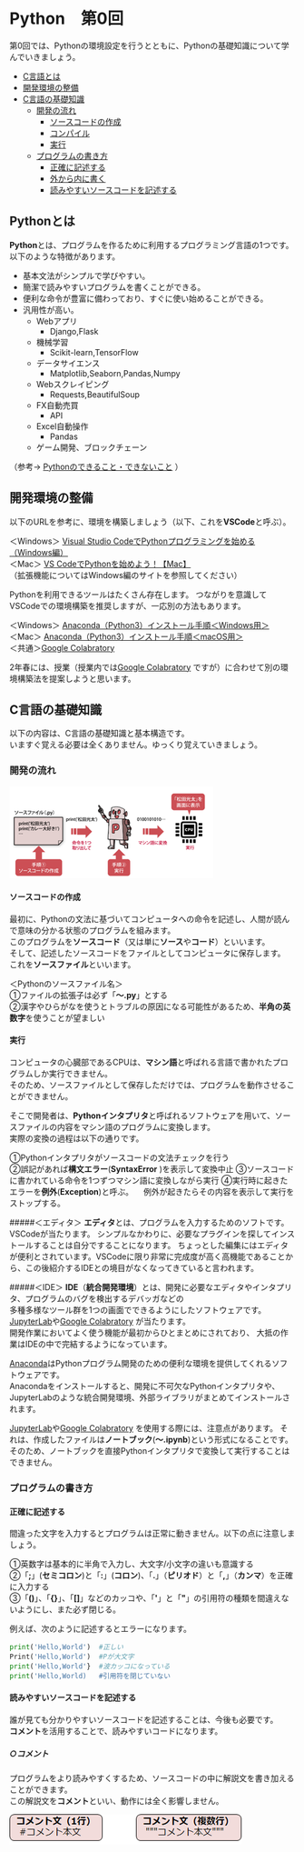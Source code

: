 # Python　第0回　
第0回では、Pythonの環境設定を行うとともに、Pythonの基礎知識について学んでいきましょう。  

  - [C言語とは](#c言語とは)
  - [開発環境の整備](#開発環境の整備)
  - [C言語の基礎知識](#c言語の基礎知識)
    - [開発の流れ](#開発の流れ)
      - [ソースコードの作成](#ソースコードの作成)
      - [コンパイル](#コンパイル)
      - [実行](#実行)
    - [プログラムの書き方](#プログラムの書き方)
      - [正確に記述する](#正確に記述する)
      - [外から内に書く](#外から内に書く)
      - [読みやすいソースコードを記述する](#読みやすいソースコードを記述する)

 
## Pythonとは
**Python**とは、プログラムを作るために利用するプログラミング言語の1つです。  以下のような特徴があります。  
  - 基本文法がシンプルで学びやすい。
  - 簡潔で読みやすいプログラムを書くことができる。
  - 便利な命令が豊富に備わっており、すぐに使い始めることができる。
  - 汎用性が高い。
      - Webアプリ
        -  Django,Flask
      - 機械学習
        -  Scikit-learn,TensorFlow
      - データサイエンス
        -  Matplotlib,Seaborn,Pandas,Numpy
      - Webスクレイピング
        -  Requests,BeautifulSoup
      - FX自動売買
        -  API
      - Excel自動操作
        -  Pandas
      -  ゲーム開発、ブロックチェーン  

（参考→ [Pythonのできること・できないこと](https://markup-media.com/programming/word-python/#Python-3)  ）


## 開発環境の整備
以下のURLを参考に、環境を構築しましょう（以下、これを**VSCode**と呼ぶ）。  

  ＜Windows＞ [Visual Studio CodeでPythonプログラミングを始める（Windows編）](https://bit.ly/3BSqWLR)  
  ＜Mac＞ [VS CodeでPythonを始めよう！【Mac】](https://biotech-univ.com/2021vs-codepythonmac/#toc3)   
（拡張機能についてはWindows編のサイトを参照してください）


Pythonを利用できるツールはたくさん存在します。
つながりを意識してVSCodeでの環境構築を推奨しますが、一応別の方法もあります。

  ＜Windows＞ [Anaconda（Python3）インストール手順＜Windows用＞](https://sukkiri.jp/technologies/ides/anaconda-win_install.html)  
  ＜Mac＞ [Anaconda（Python3）インストール手順＜macOS用＞](https://sukkiri.jp/technologies/ides/anaconda-mac_install.html)     
  ＜共通＞[Google Colabratory](https://blog.kikagaku.co.jp/google-colab-howto)     

2年春には、授業（授業内では[Google Colabratory](https://blog.kikagaku.co.jp/google-colab-howto)  ですが）に合わせて別の環境構築法を提案しようと思います。

## C言語の基礎知識
以下の内容は、C言語の基礎知識と基本構造です。  
いますぐ覚える必要は全くありません。ゆっくり覚えていきましょう。
  
### 開発の流れ

![](./img/pp_00_1.png)

#### ソースコードの作成  

最初に、Pythonの文法に基づいてコンピュータへの命令を記述し、人間が読んで意味の分かる状態のプログラムを組みます。  
このプログラムを**ソースコード**（又は単に**ソース**や**コード**）といいます。  
そして、記述したソースコードをファイルとしてコンピュータに保存します。  これを**ソースファイル**といいます。  

＜Pythonのソースファイル名＞   
①ファイルの拡張子は必ず「**～.py**」とする  
②漢字やひらがなを使うとトラブルの原因になる可能性があるため、**半角の英数字**を使うことが望ましい

#### 実行
コンピュータの心臓部であるCPUは、**マシン語**と呼ばれる言語で書かれたプログラムしか実行できません。  
そのため、ソースファイルとして保存しただけでは、プログラムを動作させることができません。  

そこで開発者は、**Pythonインタプリタ**と呼ばれるソフトウェアを用いて、ソースファイルの内容をマシン語のプログラムに変換します。  
実際の変換の過程は以下の通りです。  

①Pythonインタプリタがソースコードの文法チェックを行う   
②誤記があれば**構文エラー**(**SyntaxError** )を表示して変換中止
③ソースコードに書かれている命令を1つずつマシン語に変換しながら実行
④実行時に起きたエラーを**例外**(**Exception**)と呼ぶ。
　例外が起きたらその内容を表示して実行をストップする。

#####＜エディタ＞
**エディタ**とは、プログラムを入力するためのソフトです。VSCodeが当たります。
シンプルなかわりに、必要なプラグインを探してインストールすることは自分ですることになります。
ちょっとした編集にはエディタが便利とされています。VSCodeに限り非常に完成度が高く高機能であることから、この後紹介するIDEとの境目がなくなってきていると言われます。

#####＜IDE＞
**IDE**（**統合開発環境**）とは、開発に必要なエディタやインタプリタ、プログラムのバグを検出するデバッガなどの  
多種多様なツール群を1つの画面でできるようにしたソフトウェアです。[JupyterLab](https://sukkiri.jp/technologies/ides/anaconda)や[Google Colabratory](https://blog.kikagaku.co.jp/google-colab-howto) が当たります。  
開発作業においてよく使う機能が最初からひとまとめにされており、 大抵の作業はIDEの中で完結するようになっています。

[Anaconda](https://sukkiri.jp/technologies/ides/anaconda)はPythonプログラム開発のための便利な環境を提供してくれるソフトウェアです。  
Anacondaをインストールすると、開発に不可欠なPythonインタプリタや、JupyterLabのような統合開発環境、外部ライブラリがまとめてインストールされます。  

[JupyterLab](https://sukkiri.jp/technologies/ides/anaconda)や[Google Colabratory](https://blog.kikagaku.co.jp/google-colab-howto) を使用する際には、注意点があります。
それは、作成したファイルは**ノートブック**(**～.ipynb**)という形式になることです。
そのため、ノートブックを直接Pythonインタプリタで変換して実行することはできません。

### プログラムの書き方

#### 正確に記述する

間違った文字を入力するとプログラムは正常に動きません。以下の点に注意しましょう。

①英数字は基本的に半角で入力し、大文字/小文字の違いも意識する  
②「**;**」(**セミコロン**)と「**:**」(**コロン**)、「**.**」（**ピリオド**）と「**,**」（**カンマ**）を正確に入力する  
③「**()**」、「**{}**」、「**[]**」などのカッコや、「**'**」と「**"**」の引用符の種類を間違えないようにし、また必ず閉じる。

例えば、次のように記述するとエラーになります。
``` python
print('Hello,World')  #正しい
Print('Hello,World')  #Pが大文字
print('Hello,World'}  #波カッコになっている
print('Hello,World)   #引用符を閉じていない
```

#### 読みやすいソースコードを記述する

誰が見ても分かりやすいソースコードを記述することは、今後も必要です。  
**コメント**を活用することで、読みやすいコードになります。  

##### ○コメント
プログラムをより読みやすくするため、ソースコードの中に解説文を書き加えることができます。  
この解説文を**コメント**といい、動作には全く影響しません。

![](./img/pp_00_2.png)
